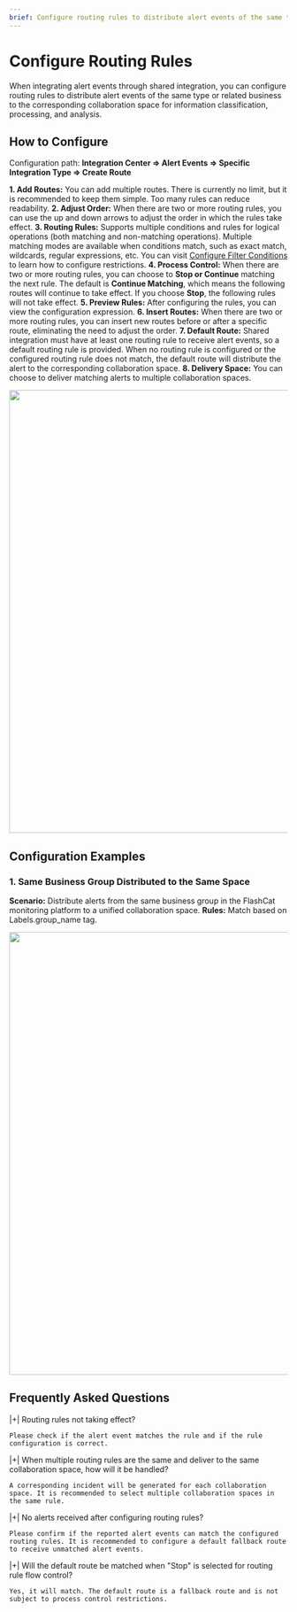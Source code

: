 ```yaml
---
brief: Configure routing rules to distribute alert events of the same type or related business to the corresponding collaboration space for information classification, processing, and analysis
---
```


# Configure Routing Rules

When integrating alert events through shared integration, you can configure routing rules to distribute alert events of the same type or related business to the corresponding collaboration space for information classification, processing, and analysis.

## How to Configure
Configuration path: **Integration Center => Alert Events => Specific Integration Type => Create Route**

**1. Add Routes:** You can add multiple routes. There is currently no limit, but it is recommended to keep them simple. Too many rules can reduce readability.
**2. Adjust Order:** When there are two or more routing rules, you can use the up and down arrows to adjust the order in which the rules take effect.
**3. Routing Rules:** Supports multiple conditions and rules for logical operations (both matching and non-matching operations). Multiple matching modes are available when conditions match, such as exact match, wildcards, regular expressions, etc. You can visit [Configure Filter Conditions](/conf/how_to_filter) to learn how to configure restrictions.
**4. Process Control:** When there are two or more routing rules, you can choose to **Stop or Continue** matching the next rule. The default is **Continue Matching**, which means the following routes will continue to take effect. If you choose **Stop**, the following rules will not take effect.
**5. Preview Rules:** After configuring the rules, you can view the configuration expression.
**6. Insert Routes:** When there are two or more routing rules, you can insert new routes before or after a specific route, eliminating the need to adjust the order.
**7. Default Route:** Shared integration must have at least one routing rule to receive alert events, so a default routing rule is provided. When no routing rule is configured or the configured routing rule does not match, the default route will distribute the alert to the corresponding collaboration space.
**8. Delivery Space:** You can choose to deliver matching alerts to multiple collaboration spaces.

<img src="https://fcimg.3ti.site/zh/flashduty/conf/alert_routings/1.avif"  width="800">

## Configuration Examples

### 1. Same Business Group Distributed to the Same Space
**Scenario:** Distribute alerts from the same business group in the FlashCat monitoring platform to a unified collaboration space.
**Rules:** Match based on Labels.group_name tag.

<img src="https://fcimg.3ti.site/zh/flashduty/conf/alert_routings/2.avif"  width="800">

## Frequently Asked Questions

|+| Routing rules not taking effect?

    Please check if the alert event matches the rule and if the rule configuration is correct.

|+| When multiple routing rules are the same and deliver to the same collaboration space, how will it be handled?

    A corresponding incident will be generated for each collaboration space. It is recommended to select multiple collaboration spaces in the same rule.

|+| No alerts received after configuring routing rules?

    Please confirm if the reported alert events can match the configured routing rules. It is recommended to configure a default fallback route to receive unmatched alert events.

|+| Will the default route be matched when "Stop" is selected for routing rule flow control?

    Yes, it will match. The default route is a fallback route and is not subject to process control restrictions.